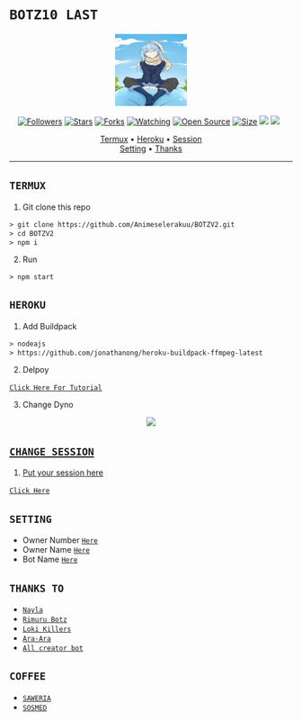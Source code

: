 # ```BOTZ10 LAST```

<p align="center">
<img src="https://github.com/Animeseleraku/BOTZV2/blob/master/image/Alphabot.jpg" alt="BOTZV2" width="128" height="128"/>
</p>

<p align="center">
<a href="https://github.com/Animeseleraku/BOTZV2"><img title="Followers" src="https://img.shields.io/github/followers/Animeseleraku?color=red&style=flat-square"></a>
<a href="https://github.com/Animeseleraku/BOTZV2/stargazers/"><img title="Stars" src="https://img.shields.io/github/stars/Animeseleraku/BOTZV2?color=blue&style=flat-square"></a>
<a href="https://github.com/Animeseleraku/BOTZV2/network/members"><img title="Forks" src="https://img.shields.io/github/forks/Animeseleraku/BOTZV2?color=red&style=flat-square"></a>
<a href="https://github.com/Animeseleraku/BOTZV2/watchers"><img title="Watching" src="https://img.shields.io/github/watchers/Animeseleraku/BOTZV2?label=Watchers&color=blue&style=flat-square"></a>
<a href="https://github.com/Animeseleraku/BOTZV2"><img title="Open Source" src="https://badges.frapsoft.com/os/v2/open-source.svg?v=103"></a>
<a href="https://github.com/Animeseleraku/BOTZV2/"><img title="Size" src="https://img.shields.io/github/repo-size/Animeseleraku/BOTZV2?style=flat-square&color=green"></a>
<a href="https://hits.seeyoufarm.com"><img src="https://hits.seeyoufarm.com/api/count/incr/badge.svg?url=https%3A%2F%2Fgithub.com%2Fanimeseleraku%2FBOTZ10&count_bg=%2379C83D&title_bg=%23555555&icon=probot.svg&icon_color=%2300FF6D&title=hits&edge_flat=false"/></a>
<a href="https://github.com/Animeseleraku/BOTZV2/graphs/commit-activity"><img height="20" src="https://img.shields.io/badge/Maintained%3F-yes-green.svg"></a>&nbsp;&nbsp;
</p>

<p align='center'>
<a href="https://github.com/Animeseleraku/BOTZV2#TERMUX">Termux</a> •
<a href="https://github.com/Animeseleraku/BOTZV2#HEROKU">Heroku</a> •
<a href="https://github.com/Animeseleraku/BOTZV2#CHANGE-SESSION">Session</a><br>
<a href="https://github.com/Animeseleraku/BOTZV2#SETTING">Setting</a> •
<a href="https://github.com/Animeseleraku/BOTZV2#thanks-to">Thanks</a>     
</p>

-------

## `TERMUX`

1. Git clone this repo<br/>

```
> git clone https://github.com/Animeselerakuu/BOTZV2.git
> cd BOTZV2
> npm i
```
2. Run<br/>

```
> npm start
```

## `HEROKU`

1. Add Buildpack<br/>

```
> nodeajs
> https://github.com/jonathanong/heroku-buildpack-ffmpeg-latest
```
2. Delpoy<br/>

[`Click Here For Tutorial`](https://youtu.be/byve9WuahE4)<br>

3. Change Dyno<br/>

<p align="center">
  <a href="https://youtu.be/QBLNsuOMiFo"><img src="https://a.top4top.io/p_20888ybra1.jpg" />
</p>


## `CHANGE SESSION`

1. Put your session here<br/>

[`Click Here`](https://github.com/Animeseleraku/BOTZV2/blob/master/session.json#L1)

## `SETTING`

- Owner Number [`Here`](https://github.com/Animeseleraku/BOTZV2/blob/master/settings.json#L4)
- Owner Name [`Here`](https://github.com/Animeseleraku/BOTZV2/blob/master/settings.json#L13)
- Bot Name [`Here`](https://github.com/Animeseleraku/BOTZV2/blob/master/settings.json#L14)

## `THANKS TO`

- [`Nayla`]()
- [`Rimuru Botz`]()
- [`Loki Killers`]()
- [`Ara-Ara`]()
- [`All creator bot`]()

## ```COFFEE```

- [`SAWERIA`](https://saweria.co/AnimeSeleraku)
- [`SOSMED`](https://instabio.cc/Rimuru)

